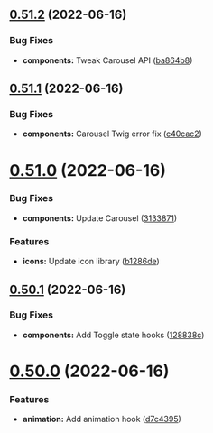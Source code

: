 ## [0.51.2](https://github.com/jacecotton/tcds/compare/v0.51.1...v0.51.2) (2022-06-16)


### Bug Fixes

* **components:** Tweak Carousel API ([ba864b8](https://github.com/jacecotton/tcds/commit/ba864b8c76ca8bd6e6b055235101958723e3c235))



## [0.51.1](https://github.com/jacecotton/tcds/compare/v0.51.0...v0.51.1) (2022-06-16)


### Bug Fixes

* **components:** Carousel Twig error fix ([c40cac2](https://github.com/jacecotton/tcds/commit/c40cac2ecd31dacc31bd2e221c7025bb53fb3040))



# [0.51.0](https://github.com/jacecotton/tcds/compare/v0.50.1...v0.51.0) (2022-06-16)


### Bug Fixes

* **components:** Update Carousel ([3133871](https://github.com/jacecotton/tcds/commit/3133871078cd7e0bc41a591bb6479997dd2f1635))


### Features

* **icons:** Update icon library ([b1286de](https://github.com/jacecotton/tcds/commit/b1286de300b1d105cfee18b00c130f7b99c3ae48))



## [0.50.1](https://github.com/jacecotton/tcds/compare/v0.50.0...v0.50.1) (2022-06-16)


### Bug Fixes

* **components:** Add Toggle state hooks ([128838c](https://github.com/jacecotton/tcds/commit/128838cef953de917e55b197af0089b24132f3ba))



# [0.50.0](https://github.com/jacecotton/tcds/compare/v0.49.19...v0.50.0) (2022-06-16)


### Features

* **animation:** Add animation hook ([d7c4395](https://github.com/jacecotton/tcds/commit/d7c4395a66685e6ecd2fe45f60511a5134993e57))



